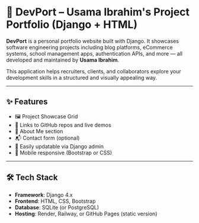 # 💼 DevPort – Usama Ibrahim's Project Portfolio (Django + HTML)

**DevPort** is a personal portfolio website built with Django. It showcases software engineering projects including blog platforms, eCommerce systems, school management apps, authentication APIs, and more — all developed and maintained by **Usama Ibrahim**.

This application helps recruiters, clients, and collaborators explore your development skills in a structured and visually appealing way.

---

## ✨ Features

- 🖼️ Project Showcase Grid
- 🔗 Links to GitHub repos and live demos
- 💬 About Me section
- 📬 Contact form (optional)
- 🔄 Easily updatable via Django admin
- 📱 Mobile responsive (Bootstrap or CSS)

---

## 🛠 Tech Stack

- **Framework**: Django 4.x
- **Frontend**: HTML, CSS, Bootstrap
- **Database**: SQLite (or PostgreSQL)
- **Hosting**: Render, Railway, or GitHub Pages (static version)

